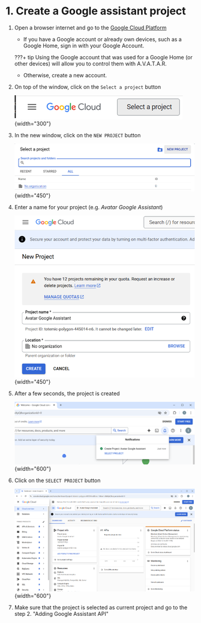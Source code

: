 
# 1. Create a Google assistant project


1. Open a browser internet and go to the [Google Cloud Platform](https://console.cloud.google.com)

    * If you have a Google account or already own devices, such as a Google Home, sign in with your Google Account.  
    
    ???+ tip
        Using the Google account that was used for a Google Home (or other devices) will allow you to control them with A.V.A.T.A.R.
    
    * Otherwise, create a new account.

3. On top of the window, click on the `Select a project` button

    ![](img/select-button.png){width="300"}

4. In the new window, click on the `NEW PROJECT` button

    ![](img/new-project-button.png){width="450"}

5. Enter a name for your project (e.g. _Avatar Google Assistant_)

    ![](img/new-project-window.png){width="450"}

6. After a few seconds, the project is created

    ![](img/new-project-created.png){width="600"}

7. Click on the `SELECT PROJECT` button

    ![](img/dashboard-project.png){width="600"}

8. Make sure that the project is selected as current project and go to the step 2. "Adding Google Assistant API"